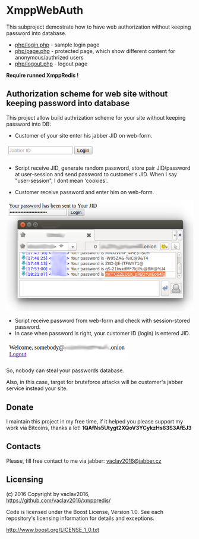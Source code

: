 # XmppWebAuth

This subproject demostrate how to have web authorization without keeping password into database.

* [php/login.php](php/login.php) - sample login page
* [php/page.php](php/page.php) - protected page, which show different content for anonymous/authrized users
* [php/logout.php](php/logout.php) - logout page

**Require runned XmppRedis !**

## Authorization scheme for web site without keeping password into database

This project allow build authrization scheme for your site without keeping password into DB:

* Customer of your site enter his jabber JID on web-form.

![Authorization scheme for web site without keeping password into database Step 1](step1.png)

* Script receive JID, generate random password, store pair JID/password at user-session and send password to customer's JID. When I say "user-session", I dont mean 'cookies'.

* Customer receive password and enter him on web-form.

![Authorization scheme for web site without keeping password into database Step 2](step2.png)

* Script receive password from web-form and check with session-stored password.
* In case when password is right, your customer ID (login) is entered JID.

![Authorization scheme for web site without keeping password into database Step 3](step3.png)

So, nobody can steal your passwords database.

Also, in this case, target for bruteforce attacks will be customer's jabber service instead your site.

## Donate

I maintain this project in my free time, if it helped you please support my work via Bitcoins, thanks a lot! **1QAfNs5Utygt2XQoV3YCykzHs63S3AfEJ3**

## Contacts

Please, fill free contact to me via jabber: vaclav2016@jabber.cz

## Licensing

(с) 2016 Copyright by vaclav2016, https://github.com/vaclav2016/xmppredis/

Code is licensed under the Boost License, Version 1.0. See each
repository's licensing information for details and exceptions.

http://www.boost.org/LICENSE_1_0.txt
